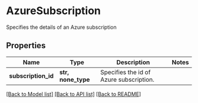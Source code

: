 # AzureSubscription

Specifies the details of an Azure subscription

## Properties
Name | Type | Description | Notes
------------ | ------------- | ------------- | -------------
**subscription_id** | **str, none_type** | Specifies the id of Azure subscription. | 

[[Back to Model list]](../README.md#documentation-for-models) [[Back to API list]](../README.md#documentation-for-api-endpoints) [[Back to README]](../README.md)


